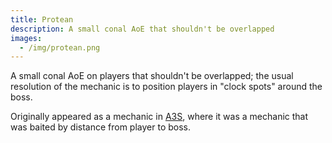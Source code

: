 ```yaml
---
title: Protean
description: A small conal AoE that shouldn't be overlapped
images:
  - /img/protean.png
---
```

A small conal AoE on players that shouldn't be overlapped; the usual resolution of the mechanic is to position players in "clock spots" around the boss.

Originally appeared as a mechanic in [A3S](/a3s), where it was a mechanic that was baited by distance from player to boss.